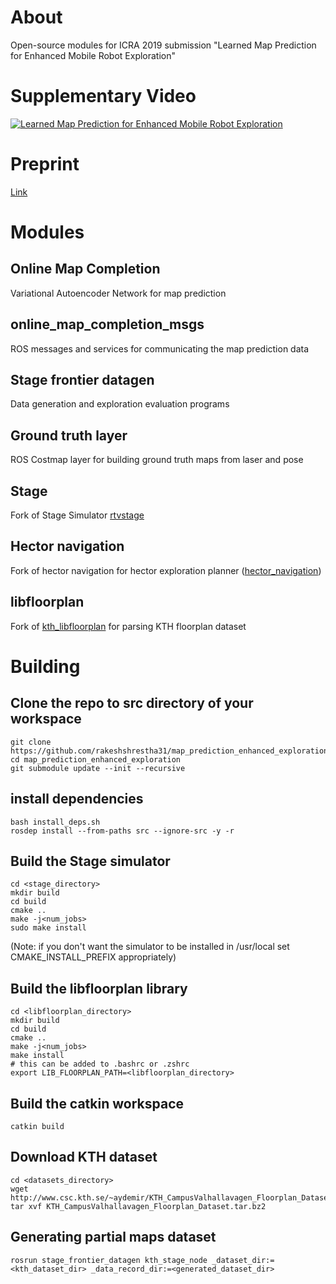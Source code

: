 # About
Open-source modules for ICRA 2019 submission "Learned Map Prediction for Enhanced Mobile Robot Exploration"

# Supplementary Video
[![Learned Map Prediction for Enhanced Mobile Robot Exploration
](https://img.youtube.com/vi/NRgXYdxroJE/0.jpg)](https://youtu.be/NRgXYdxroJE "Supplementary Video")

# Preprint
[Link](https://github.com/rakeshshrestha31/map_prediction_enhanced_exploration/blob/master/shrestha_icra19_preprint.pdf)

# Modules
## Online Map Completion
Variational Autoencoder Network for map prediction

## online_map_completion_msgs
ROS messages and services for communicating the map prediction data

## Stage frontier datagen
Data generation and exploration evaluation programs

## Ground truth layer
ROS Costmap layer for building ground truth maps from laser and pose

## Stage
Fork of Stage Simulator [rtvstage](https://github.com/rtv/Stage)

## Hector navigation
Fork of hector navigation for hector exploration planner ([hector_navigation](https://github.com/tu-darmstadt-ros-pkg/hector_navigation))

## libfloorplan
Fork of [kth_libfloorplan](https://github.com/alperv/libfloorplan) for parsing KTH floorplan dataset

# Building

## Clone the repo to src directory of your workspace
```
git clone https://github.com/rakeshshrestha31/map_prediction_enhanced_exploration
cd map_prediction_enhanced_exploration
git submodule update --init --recursive
```

## install dependencies
```
bash install_deps.sh
rosdep install --from-paths src --ignore-src -y -r
```

## Build the Stage simulator
```
cd <stage_directory>
mkdir build
cd build
cmake ..
make -j<num_jobs>
sudo make install
```
(Note: if you don't want the simulator to be installed in /usr/local set CMAKE\_INSTALL\_PREFIX appropriately)

## Build the libfloorplan library
```
cd <libfloorplan_directory>
mkdir build
cd build
cmake ..
make -j<num_jobs>
make install
# this can be added to .bashrc or .zshrc
export LIB_FLOORPLAN_PATH=<libfloorplan_directory>
```

## Build the catkin workspace
```
catkin build
```

## Download KTH dataset
```
cd <datasets_directory>
wget http://www.csc.kth.se/~aydemir/KTH_CampusValhallavagen_Floorplan_Dataset.tar.bz2
tar xvf KTH_CampusValhallavagen_Floorplan_Dataset.tar.bz2
```

## Generating partial maps dataset
```
rosrun stage_frontier_datagen kth_stage_node _dataset_dir:=<kth_dataset_dir> _data_record_dir:=<generated_dataset_dir>
```

